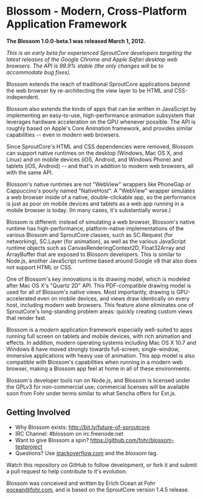Blossom - Modern, Cross-Platform Application Framework
======================================================

**The Blossom 1.0.0-beta.1 was released March 1, 2012.**

_This is an early beta for experienced SproutCore developers targeting the 
latest releases of the Google Chrome and Apple Safari desktop web browsers. 
The API is 99.9% stable (the only changes will be to accommodate bug fixes)._

Blossom extends the reach of traditional SproutCore applications beyond the
web browser by re-architecting the view layer to be HTML and CSS-independent.

Blossom also extends the kinds of apps that can be written in JavaScript by 
implementing an easy-to-use, high-performance animation subsystem that 
leverages hardware acceleration on the GPU whenever possible. The API is 
roughly based on Apple's Core Animation framework, and provides similar 
capabilities -- even in modern web browsers.

Since SproutCore's HTML and CSS dependencies were removed, Blossom can 
support native runtimes on the desktop (Windows, Mac OS X, and Linux) and on 
mobile devices (iOS, Android, and Windows Phone) and tablets (iOS, Android) 
-- and that's in addition to modern web browsers, all with the same API.

Blossom's native runtimes are not "WebView" wrappers like PhoneGap or 
Cappuccino's poorly named "NativeHost". A "WebView" wrapper simulates a web 
browser inside of a native, double-clickable app, so the performance is just 
as poor on mobile devices and tablets as a web app running in a mobile 
browser is today. (In many cases, it's substantially worse.)

Blossom is different: instead of simulating a web browser, Blossom's native
runtime has high-performance, platform-native implementations of the various 
Blossom and SproutCore classes, such as SC.Request (for networking), SC.Layer 
(for animation), as well as the various JavaScript runtime objects such as 
CanvasRenderingContext2D, Float32Array and ArrayBuffer that are exposed to
Blossom developers. This is similar to Node.js, another JavaScript 
runtime based around Google v8 that also does not support HTML or CSS.

One of Blossom's key innovations is its drawing model, which is modeled after 
Mac OS X's "Quartz 2D" API. This PDF-compatible drawing model is used for all 
of Blossom's native views. Most importantly, drawing is GPU-accelerated even 
on mobile devices, and views draw identically on every host, including 
modern web browsers. This feature alone eliminates one of SproutCore's 
long-standing problem areas: quickly creating custom views that render fast.

Blossom is a *modern* application framework especially well-suited to apps 
running full screen on tablets and mobile devices, with rich animation and 
effects. In addition, modern operating systems including Mac OS X 10.7 and 
Windows 8 have moved strongly towards full-screen, single-window, immersive 
applications with heavy use of animation. This app model is also compatible 
with Blossom's capabilities when running in a modern web browser, making a 
Blossom app feel at home in all of these environments.

Blossom's developer tools run on Node.js, and Blossom is licensed under the 
GPLv3 for non-commercial use; commercial licenses will be available soon from 
Fohr under terms similar to what Sencha offers for Ext.js.

Getting Involved
----------------

* Why Blossom exists: http://bit.ly/future-of-sproutcore
* IRC Channel: #blossom on irc.freenode.net
* Want to give Blossom a spin? https://github.com/fohr/blossom-testproject
* Questions? Use [stackoverflow.com](http://stackoverflow.com/) and the *blossom* tag.

Watch this repository on GitHub to follow development, or fork it and submit 
a pull request to help contribute to it's evolution.

Blossom was conceived and written by Erich Ocean at Fohr <eocean@fohr.com>,
and is based on the SproutCore version 1.4.5 release.
